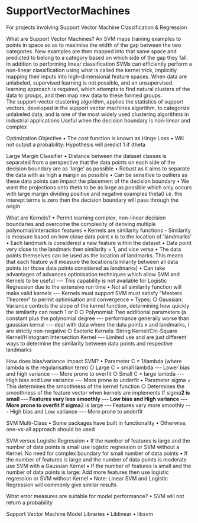 # SupportVectorMachines
 For projects involving Support Vector Machine Classification & Regression

What are Support Vector Machines?
An SVM maps training examples to points in space so as to maximise the width of the gap between the two categories. New examples are then mapped into that same space and predicted to belong to a category based on which side of the gap they fall.
In addition to performing linear classification SVMs can efficiently perform a non-linear classification using what is called the kernel trick, implicitly mapping their inputs into high-dimensional feature spaces.
When data are unlabeled, supervised learning is not possible, and an unsupervised learning approach is required, which attempts to find natural clusters of the data to groups, and then map new data to these formed groups. The support-vector clustering algorithm, applies the statistics of support vectors, developed in the support vector machines algorithm, to categorize unlabeled data, and is one of the most widely used clustering algorithms in industrial applications
Useful when the decision boundary is non-linear and complex

Optimization Objective
	• The cost function is known as Hinge Loss
	• Will not output a probability: Hypothesis will predict 1 if (theta
 
 Large Margin Classifier
	• Distance between the dataset classes is separated from a perspective that the data points on each side of the decision boundary are as 'large' as possible 
	• Robust as it aims to separate the data with as high a margin as possible
	• Can be sensitive to outliers as these data points can impact the placement of the decision boundary
	• We want the projections onto theta to be as large as possible which only occurs with large margin dividing positive and negative examples theta0 i.e. the interept terms is zero then the decision boundary will pass through the origin 
 
 What are Kernels?
	• Permit learning complex, non-linear decision boundaries and overcome the complexity of deriving multiple polynomial/interaction features
	• Kernels are similarity functions - Similarity is measure based on how close data point x is to the location of 'landmarks'
	• Each landmark is considered a new feature within the dataset
	• Data point very close to the landmark then similarity = 1, and vice versa
	• The data points themselves can be used as the location of landmarks. This means that each feature will measure the locations/similarity between all data points (or those data points considered as landmarks)
	• Can take advantages of advances optimisation techniques which allow SVM and Kernels to be useful --- This capability is not available for Logistic Regression due to the extensive run time
	• Not all similarity function will make valid kernels --- Kernels must support SVM must satisfy "Mercers Theorem" to permit optimisation and convergence 
	• Types:
		○ Gaussian: Variance controls the slope of the kernel function, determining how quickly the similarity can reach 1 or 0
		○ Polynomial: Two additional parameters (a constant plus the polynomial degree --- performance generally worse than gaussian kernal --- deal with data where the data points x and landmarks, l are strictly non-negative
		○ Esoteric Kernels: String Kernel/Chi-Square Kernel/Histogram Intersection Kernel --- Limited use and are just different ways to determine the similarity between data points and respective landmarks 
	
How does bias/variance impact SVM?
	• Parameter C = 1/lambda (where lambda is the regularisation term) 
		○ Large C = small lambda --- Lower bias and high variance --- More prone to overfit
		○ Small C = large lambda --- High bias and Low variance --- More prone to underfit
	• Parameter sigma = This determines the smoothness of the kernel function
		○ Determines the smoothness of the feature vector when kernels are implements 
       If sigma**2 is small --- Features vary less smoothly --- Low bias and High variance --- More prone to overfit
       If sigma**2 is large --- Features vary more smoothly --- High bias and Low variance --- More prone to underfit

SVM Multi-Class
	• Some packages have built in functionality 
	• Otherwise, one-vs-all approach should be used

SVM versus Logistic Regression
	• If the number of features is large and the number of data points is small use logistic regression or SVM without a Kernel. No need for complex boundary for small number of data points
	• If the number of features is large and the number of data points is moderate use SVM with a Gaussian Kernel
	• If the number of features is small and the number of data points is large: Add more features then use logistic regression or SVM without Kernel
	• Note: Linear SVM and Logistic Regression will commonly give similar results

What error measures are suitable for model performance?
	• SVM will not return a probability 

Support Vector Machine Model Libraries 
	• Liblinear 
	• libsvm
